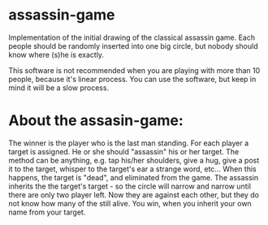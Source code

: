 # assassin-game
Implementation of the initial drawing of the classical assassin game. Each people should be randomly inserted into one big circle, but nobody should know where (s)he is exactly.

This software is not recommended when you are playing with more than 10 people, because it's linear process. You can use the software, but keep in mind it will be a slow process.

# About the assasin-game:

The winner is the player who is the last man standing.
For each player a target is assigned. He or she should "assassin" his or her target.
The method can be anything, e.g. tap his/her shoulders, give a hug, give a post it to the target, whisper to the target's ear a strange word, etc...
When this happens, the target is "dead", and eliminated from the game.
The assassin inherits the the target's target - so the circle will narrow and narrow until there are only two player left.
Now they are against each other, but they do not know how many of the still alive.
You win, when you inherit your own name from your target.
